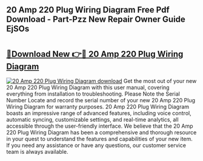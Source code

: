 ## 20 Amp 220 Plug Wiring Diagram Free Pdf Download - Part-Pzz New Repair Owner Guide EjSOs

# <h2><a href="http://dflreeq.blite.top/?on=20+Amp+220+Plug+Wiring+Diagram">🔗Download New 👉🔴 20 Amp 220 Plug Wiring Diagram</a></h2>

[![20 Amp 220 Plug Wiring Diagram download](https://i.imgur.com/lujVjoI.png)](http://dflreeq.blite.top/?on=20+Amp+220+Plug+Wiring+Diagram)
Get the most out of your new 20 Amp 220 Plug Wiring Diagram with this user manual, covering everything from installation to troubleshooting. Please Note the Serial Number Locate and record the serial number of your new 20 Amp 220 Plug Wiring Diagram for warranty purposes. 20 Amp 220 Plug Wiring Diagram boasts an impressive range of advanced features, including voice control, automatic syncing, customizable settings, and real-time analytics, all accessible through the user-friendly interface. We believe that the 20 Amp 220 Plug Wiring Diagram has been a comprehensive and thorough resource in your quest to understand the features and capabilities of your new item. If you need any assistance or have any questions, our customer service team is always available.

